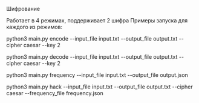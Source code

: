 Шифрование

Работает в 4 режимах, поддерживает 2 шифра
Примеры запуска для каждого из режимов:

python3 main.py encode --input_file input.txt --output_file output.txt --cipher caesar --key 2

python3 main.py decode --input_file input.txt --output_file output.txt --cipher caesar --key 2

python3 main.py frequency --input_file input.txt --output_file output.json

python3 main.py hack --input_file input.txt --output_file output.txt --cipher caesar --frequency_file frequency.json
